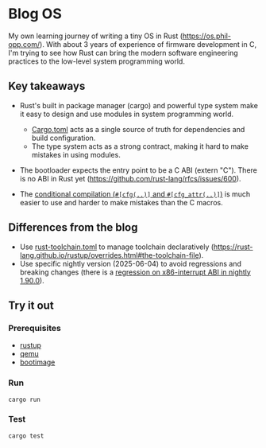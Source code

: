 # Blog OS

My own learning journey of writing a tiny OS in Rust (https://os.phil-opp.com/).
With about 3 years of experience of firmware development in C, I'm trying to see how Rust can bring the modern software engineering practices to the low-level system programming world.

## Key takeaways

- Rust's built in package manager (cargo) and powerful type system make it easy to design and use modules in system programming world.
  - [Cargo.toml](Cargo.toml) acts as a single source of truth for dependencies and build configuration.
  - The type system acts as a strong contract, making it hard to make mistakes in using modules.

- The bootloader expects the entry point to be a C ABI (extern "C"). There is no ABI in Rust yet (https://github.com/rust-lang/rfcs/issues/600).

- The [conditional compilation (`#[cfg(..)]` and `#[cfg_attr(..)]`)](https://doc.rust-lang.org/reference/conditional-compilation.html) is much easier to use and harder to make mistakes than the C macros.

## Differences from the blog

- Use [rust-toolchain.toml](rust-toolchain.toml) to manage toolchain declaratively (https://rust-lang.github.io/rustup/overrides.html#the-toolchain-file).
- Use specific nightly version (2025-06-04) to avoid regressions and breaking changes (there is a [regression on x86-interrupt ABI in nightly 1.90.0](https://github.com/rust-lang/rust/issues/143072)).

## Try it out

### Prerequisites

- [rustup](https://rustup.rs/)
- [qemu](https://www.qemu.org/)
- [bootimage](https://github.com/rust-osdev/bootimage)

### Run

```
cargo run
```

### Test

```
cargo test
```